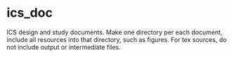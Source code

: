 # ics_doc
ICS design and study documents.
Make one directory per each document, include all resources into that directory,  such as figures.
For tex sources, do not include output or intermediate files.

